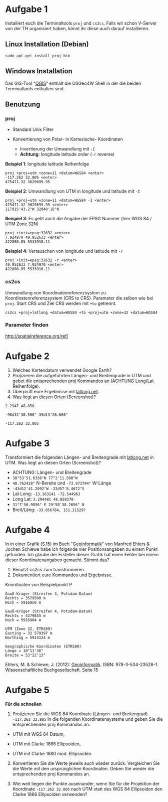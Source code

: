 # Aufgabe 1

Installiert euch die Terminaltools `proj` und `cs2cs`. Falls wir schon V-Server von der TH organisiert haben, könnt ihr diese auch darauf installieren.

## Linux Installation (Debian)

```
sudo apt-get install proj-bin
```

## Windows Installation

Das GIS-Tool "[QGIS](http://qgis.org/)" enthält die OSGeo4W Shell in der die beiden Terminaltools enthalten sind.

## Benutzung

### proj

- Standard Unix Filter
- Konvertierung von Polar- in Kartesische- Koordinaten

  - Invertierung der Umwandlung mit `-I`
  - **Achtung**: longitude latitude order (`-r` reverse)

**Beispiel 1**: longitude latitude Reihenfolge

```
proj +proj=utm +zone=11 +datum=WGS84 <enter>
-117.262 32.805 <enter>
475471.32 3629699.95
```

**Beispiel 2**: Umwandlung von UTM in longitude und latitude mit `-I`

```
proj +proj=utm +zone=11 +datum=WGS84 -I <enter>
475471.32 3629699.95 <enter>
117d15'43.2"W 32d48'18"N
```

**Beispiel 3**: Es geht auch die Angabe der EPSG Nummer (hier WGS 84 / UTM Zone 32N)

```
proj +init=epsg:32632 <enter>
7.924970 49.952633 <enter>
422880.85 5533918.11
```

**Beispiel 4**: Vertauschen von longitude und latitude mit `-r`

```
proj +init=epsg:32632 -r <enter>
49.952633 7.924970 <enter>
422880.85 5533918.11
```

### cs2cs

Umwandlung von Koordinatenreferenzsystem zu Koordinatenreferenzsystem (CRS to CRS). Parameter die selben wie bei `proj`. Start CRS und Ziel CRS werden mit `+to` getrennt.

```
cs2cs +proj=latlong +datum=WGS84 +to +proj=utm +zone=32 +datum=WGS84
```

### Parameter finden

<http://spatialreference.org/ref/>

# Aufgabe 2

1. Welches Kartendatum verwendet Google Earth?
2. Projizieren die aufgeführten Längen- und Breitengrade in UTM und gebet die entsprechenden proj Kommandos an (ACHTUNG Long/Lat Reihenfolge).
3. Überprüft eure Ergebnisse mit [latlong.net](https://www.latlong.net/lat-long-utm.html).
4. Was liegt an diesen Orten (Screenshot)?

```
2.2947 48.858

-98d32'30.506" 39d13'26.686"

-117.262 32.805
```

# Aufgabe 3

Transformiert die folgenden Längen- und Breitengrade mit [latlong.net](https://www.latlong.net) in UTM. Was liegt an diesen Orten (Screenshot)?

- ACHTUNG: Längen- und Breitengrade
- `38°53'51.6336"N 77°2'11.508"W`
- `40.762428°` N-Bereite und `-73.973794°` W-Länge
- `-43d12'41.2092"W -22d57'8.4672"S`
- Lat Long: `-13.163141 -72.544963`
- Long Lat: `2.294481 48.858370`
- `31°7'56.9856" E 29°58'38.2656" N`
- Breit/Läng: `-33.856784, 151.215297`

# Aufgabe 4

In in einer Grafik (S.15) im Buch "[Geoinformatik][gi]" von Manfred Ehlers & Jochen Schiewe habe ich folgende vier Positionsangaben zu einem Punkt gefunden. Ich glaube der Ersteller dieser Grafik hat einen Fehler bei einem dieser Koordinatenangaben gemacht. Stimmt das?

1. Benutzt cs2cs zum transformieren.
2. Dokumentiert eure Kommandos und Ergebnisse.

Koordinaten von Beispielpunkt P

```
Gauß-Krüger (Streifen 3, Potsdam-Datum)
Rechts = 3579500 m
Hoch = 5916050 m

Gauß-Krüger (Streifen 4, Potsdam-Datum)
Rechts = 4379855 m
Hoch = 5916904 m

UTM (Zone 32, ETRS89)
Easting = 32 579397 m
Northing = 5914124 m

Geographische Koordinaten (ETRS89)
Länge = 10°11'36"
Breite = 53°22'13"
```

Ehlers, M. & Schiewe, J. (2012): [Geoinformatik][gi]. ISBN: 978-3-534-23526-1\. Wissenschaftliche Buchgesellschaft. Seite 15

# Aufgabe 5

**Für die schnellen**

1. Projizieren Sie die WGS 84 Koordinate (Längen- und Breitengrad) `-117.262 32.805` in die folgenden Koordinatensysteme und geben Sie die entsprechenden proj Kommandos an:

  - UTM mit WGS 84 Datum,

  - UTM mit Clarke 1866 Ellipsoiden,

  - UTM mit Clarke 1880 mod. Ellipsoiden.

2. Konvertieren Sie die Werte jeweils auch wieder zurück. Vergleichen Sie die Werte mit den ursprünglichen Koordinaten. Geben Sie wieder die entsprechenden proj Kommandos an.

3. Wie weit liegen die Punkte auseinander, wenn Sie für die Projektion der Koordinate `-117.262 32.805` nach UTM statt des WGS 84 Ellipsoiden den Clarke 1866 Ellipsoiden verwenden?


[gi]: https://www.wbg-wissenverbindet.de/3640/Geoinformatik
